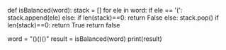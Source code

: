 def isBalanced(word):
    stack = []
    for ele in word:
        if ele == '(':
            stack.append(ele)
        else:
            if len(stack)==0:
                return False
            else:
                stack.pop()
    if len(stack)==0:
        return True
    return false
    

word = "()()()"
result = isBalanced(word)
print(result)
